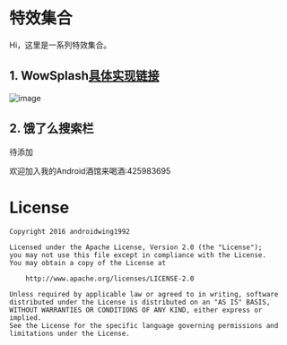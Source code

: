 # 特效集合

Hi，这里是一系列特效集合。


## 1. WowSplash[具体实现链接](http://androidwing.net/index.php/160)



![image](https://github.com/githubwing/WowSplash/raw/master/img/img.gif)


## 2. 饿了么搜索栏

待添加




欢迎加入我的Android酒馆来喝酒:425983695



# License

    Copyright 2016 androidwing1992

    Licensed under the Apache License, Version 2.0 (the "License");
    you may not use this file except in compliance with the License.
    You may obtain a copy of the License at
    
        http://www.apache.org/licenses/LICENSE-2.0
    
    Unless required by applicable law or agreed to in writing, software
    distributed under the License is distributed on an "AS IS" BASIS,
    WITHOUT WARRANTIES OR CONDITIONS OF ANY KIND, either express or implied.
    See the License for the specific language governing permissions and
    limitations under the License.
